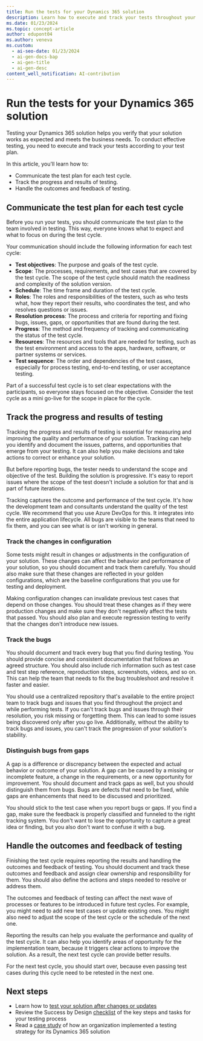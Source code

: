 ```yaml
---
title: Run the tests for your Dynamics 365 solution
description: Learn how to execute and track your tests throughout your Dynamics 365 implementation project, including an outline on communicating test plans for test cycles.
ms.date: 01/23/2024
ms.topic: concept-article
author: edupont04
ms.author: veneva
ms.custom:
  - ai-seo-date: 01/23/2024
  - ai-gen-docs-bap
  - ai-gen-title
  - ai-gen-desc
content_well_notification: AI-contribution
---
```


# Run the tests for your Dynamics 365 solution

Testing your Dynamics 365 solution helps you verify that your solution works as expected and meets the business needs. To conduct effective testing, you need to execute and track your tests according to your test plan.

In this article, you'll learn how to:

- Communicate the test plan for each test cycle.
- Track the progress and results of testing.
- Handle the outcomes and feedback of testing.

## Communicate the test plan for each test cycle

Before you run your tests, you should communicate the test plan to the team involved in testing. This way, everyone knows what to expect and what to focus on during the test cycle.

Your communication should include the following information for each test cycle:

- **Test objectives**: The purpose and goals of the test cycle.
- **Scope**: The processes, requirements, and test cases that are covered by the test cycle. The scope of the test cycle should match the readiness and complexity of the solution version.
- **Schedule**: The time frame and duration of the test cycle.
- **Roles**: The roles and responsibilities of the testers, such as who tests what, how they report their results, who coordinates the test, and who resolves questions or issues.
- **Resolution process**: The process and criteria for reporting and fixing bugs, issues, gaps, or opportunities that are found during the test.
- **Progress**: The method and frequency of tracking and communicating the status of the test cycle.
- **Resources**: The resources and tools that are needed for testing, such as the test environment and access to the apps, hardware, software, or partner systems or services.
- **Test sequence**: The order and dependencies of the test cases, especially for process testing, end-to-end testing, or user acceptance testing.

Part of a successful test cycle is to set clear expectations with the participants, so everyone stays focused on the objective. Consider the test cycle as a mini go-live for the scope in place for the cycle.

## Track the progress and results of testing

Tracking the progress and results of testing is essential for measuring and improving the quality and performance of your solution. Tracking can help you identify and document the issues, patterns, and opportunities that emerge from your testing. It can also help you make decisions and take actions to correct or enhance your solution.

But before reporting bugs, the tester needs to understand the scope and objective of the test. Building the solution is progressive. It's easy to report issues where the scope of the test doesn't include a solution for that and is part of future iterations.

Tracking captures the outcome and performance of the test cycle. It's how the development team and consultants understand the quality of the test cycle. We recommend that you use Azure DevOps for this. It integrates into the entire application lifecycle. All bugs are visible to the teams that need to fix them, and you can see what is or isn't working in general.

### Track the changes in configuration

Some tests might result in changes or adjustments in the configuration of your solution. These changes can affect the behavior and performance of your solution, so you should document and track them carefully. You should also make sure that these changes are reflected in your golden configurations, which are the baseline configurations that you use for testing and deployment.

Making configuration changes can invalidate previous test cases that depend on those changes. You should treat these changes as if they were production changes and make sure they don't negatively affect the tests that passed. You should also plan and execute regression testing to verify that the changes don't introduce new issues.

### Track the bugs

You should document and track every bug that you find during testing. You should provide concise and consistent documentation that follows an agreed structure. You should also include rich information such as test case and test step reference, reproduction steps, screenshots, videos, and so on. This can help the team that needs to fix the bug troubleshoot and resolve it faster and easier.

You should use a centralized repository that's available to the entire project team to track bugs and issues that you find throughout the project and while performing tests. If you can't track bugs and issues through their resolution, you risk missing or forgetting them. This can lead to some issues being discovered only after you go live. Additionally, without the ability to track bugs and issues, you can't track the progression of your solution's stability.

### Distinguish bugs from gaps

A gap is a difference or discrepancy between the expected and actual behavior or outcome of your solution. A gap can be caused by a missing or incomplete feature, a change in the requirements, or a new opportunity for improvement. You should document and track gaps as well, but you should distinguish them from bugs. Bugs are defects that need to be fixed, while gaps are enhancements that need to be discussed and prioritized.

You should stick to the test case when you report bugs or gaps. If you find a gap, make sure the feedback is properly classified and funneled to the right tracking system. You don't want to lose the opportunity to capture a great idea or finding, but you also don't want to confuse it with a bug.

## Handle the outcomes and feedback of testing

Finishing the test cycle requires reporting the results and handling the outcomes and feedback of testing. You should document and track these outcomes and feedback and assign clear ownership and responsibility for them. You should also define the actions and steps needed to resolve or address them.

The outcomes and feedback of testing can affect the next wave of processes or features to be introduced in future test cycles. For example, you might need to add new test cases or update existing ones. You might also need to adjust the scope of the test cycle or the schedule of the next one.

Reporting the results can help you evaluate the performance and quality of the test cycle. It can also help you identify areas of opportunity for the implementation team, because it triggers clear actions to improve the solution. As a result, the next test cycle can provide better results.

For the next test cycle, you should start over, because even passing test cases during this cycle need to be retested in the next one.

## Next steps

- Learn how to [test your solution after changes or updates](testing-regression-tooling.md)
- Review the Success by Design [checklist](testing-strategy-checklist.md) of the key steps and tasks for your testing process
- Read a [case study](testing-strategy-case-study.md) of how an organization implemented a testing strategy for its Dynamics 365 solution
